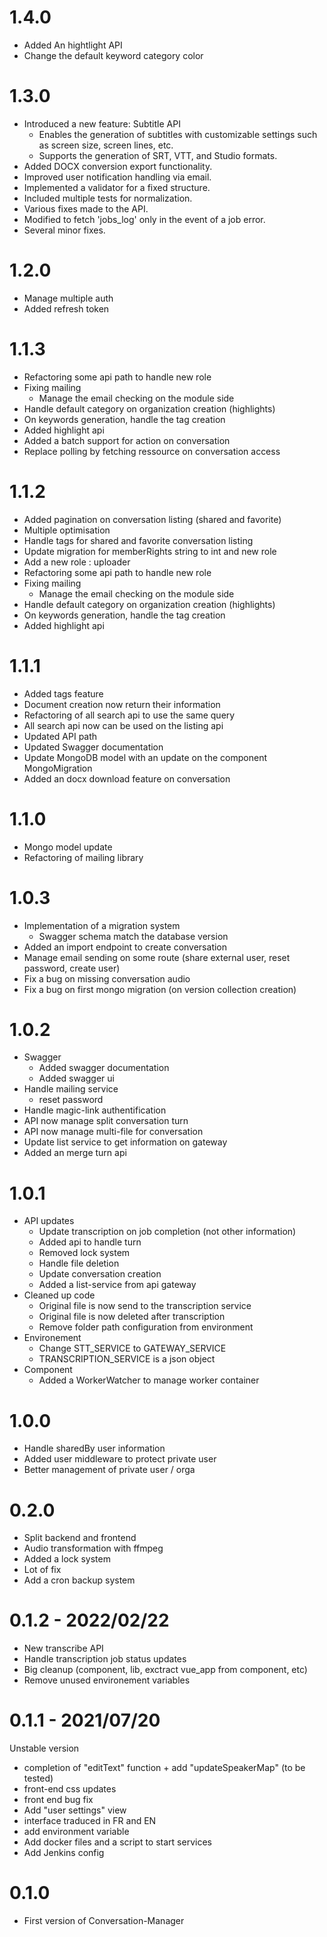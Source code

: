 # 1.4.0
- Added An hightlight API
- Change the default keyword category color

# 1.3.0
- Introduced a new feature: Subtitle API
  - Enables the generation of subtitles with customizable settings such as screen size, screen lines, etc.
  - Supports the generation of SRT, VTT, and Studio formats.
- Added DOCX conversion export functionality.
- Improved user notification handling via email.
- Implemented a validator for a fixed structure.
- Included multiple tests for normalization.
- Various fixes made to the API.
- Modified to fetch 'jobs_log' only in the event of a job error.
- Several minor fixes.

# 1.2.0
- Manage multiple auth
- Added refresh token

# 1.1.3
- Refactoring some api path to handle new role
- Fixing mailing
  - Manage the email checking on the module side
- Handle default category on organization creation (highlights)
- On keywords generation, handle the tag creation
- Added highlight api 
- Added a batch support for action on conversation
- Replace polling by fetching ressource on conversation access

# 1.1.2
- Added pagination on conversation listing (shared and favorite)
- Multiple optimisation
- Handle tags for shared and favorite conversation listing
- Update migration for memberRights string to int and new role
- Add a new role : uploader
- Refactoring some api path to handle new role
- Fixing mailing
  - Manage the email checking on the module side
- Handle default category on organization creation (highlights)
- On keywords generation, handle the tag creation
- Added highlight api 

# 1.1.1
- Added tags feature
- Document creation now return their information
- Refactoring of all search api to use the same query
- All search api now can be used on the listing api
- Updated API path
- Updated Swagger documentation
- Update MongoDB model with an update on the component MongoMigration
- Added an docx download feature on conversation

# 1.1.0
- Mongo model update
- Refactoring of mailing library

# 1.0.3
- Implementation of a migration system
  - Swagger schema match the database version
- Added an import endpoint to create conversation
- Manage email sending on some route (share external user, reset password, create user)
- Fix a bug on missing conversation audio
- Fix a bug on first mongo migration (on version collection creation)

# 1.0.2
- Swagger
  - Added swagger documentation
  - Added swagger ui
- Handle mailing service
  - reset password
- Handle magic-link authentification
- API now manage split conversation turn
- API now manage multi-file for conversation
- Update list service to get information on gateway
- Added an merge turn api

# 1.0.1
- API updates
  - Update transcription on job completion (not other information)
  - Added api to handle turn
  - Removed lock system
  - Handle file deletion
  - Update conversation creation 
  - Added a list-service from api gateway
- Cleaned up code
  - Original file is now send to the transcription service
  - Original file is now deleted after transcription
  - Remove folder path configuration from environment
- Environement
  - Change STT_SERVICE to GATEWAY_SERVICE
  - TRANSCRIPTION_SERVICE is a json object
- Component
  - Added a WorkerWatcher to manage worker container

# 1.0.0
- Handle sharedBy user information
- Added user middleware to protect private user
- Better management of private user / orga

# 0.2.0
- Split backend and frontend
- Audio transformation with ffmpeg
- Added a lock system
- Lot of fix
- Add a cron backup system

# 0.1.2 - 2022/02/22
- New transcribe API
- Handle transcription job status updates
- Big cleanup (component, lib, exctract vue_app from component, etc)
- Remove unused environement variables

# 0.1.1 - 2021/07/20
Unstable version
- completion of "editText" function + add "updateSpeakerMap" (to be tested)
- front-end css updates
- front end bug fix
- Add "user settings" view
- interface traduced in FR and EN
- add environment variable
- Add docker files and a script to start services
- Add Jenkins config

# 0.1.0
- First version of Conversation-Manager
